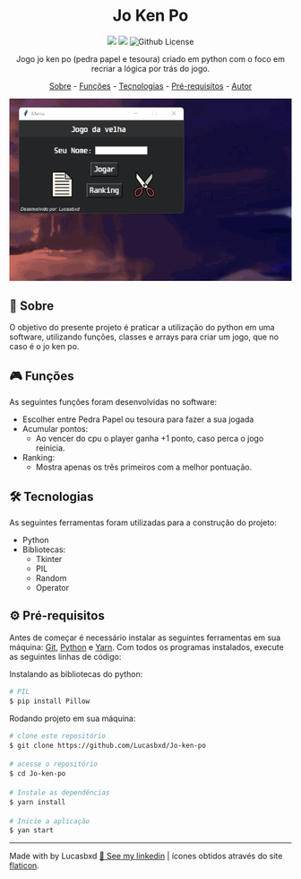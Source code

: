 <h1 align="center" dir="auto">Jo Ken Po</h1>

<p align="center" dir="auto">
  <img src="https://img.shields.io/badge/status-concluído-sucess">
  <img src="https://img.shields.io/github/repo-size/Lucasbxd/Jo-ken-po">
  <img alt="Github License" src="https://img.shields.io/github/license/lucasbxd/Jo-ken-po" />
</p>

<p align="center" dir="auto">Jogo jo ken po (pedra papel e tesoura) criado em python com o foco em recriar a lógica por trás do jogo.</p>

<p align="center">
  <a href="#sobre">Sobre</a> -
  <a href="#funcoes">Funções</a> -
  <a href="#tecnologias">Tecnologias</a> -
  <a href="#pre-requisitos">Pré-requisitos</a> -
  <a href="#autor">Autor</a>
</p>

<p  align="center" dir="auto"><img src="./github/imagem.gif"></p>

<h2 id="sobre">📍 Sobre</h2>
<p>O objetivo do presente projeto é praticar a utilização do python em uma software, utilizando funções, classes e arrays para criar um jogo, que no caso é o jo ken po.</p>

<h2 id="funcoes">🎮 Funções</h2>
<p>As seguintes funções foram desenvolvidas no software:</p>
<ul>
  <li>Escolher entre Pedra Papel ou tesoura para fazer a sua jogada
  </li>
  <li>Acumular pontos:
    <ul>
      <li>Ao vencer do cpu o player ganha +1 ponto, caso perca o jogo reinicia.</li>
    </ul>
  </li>
  <li>Ranking:
  <ul>
    <li>Mostra apenas os três primeiros com a melhor pontuação.</li>
  </ul>
  </li>
</ul>

<h2 id="tecnologias">🛠 Tecnologias</h2>
<p>As seguintes ferramentas foram utilizadas para a construção do projeto:</p>
<ul>
  <li>Python</li>
  <li>Bibliotecas:
  <ul>
  <li>Tkinter</li>
  <li>PIL</li>
  <li>Random</li>
  <li>Operator</li>
  </ul>
</ul>

<h2 id="pre-requisitos">⚙️ Pré-requisitos</h2>
<p> Antes de começar é necessário instalar as seguintes ferramentas em sua máquina: <a href="https://git-scm.com">Git</a>, <a href="https://www.python.org/">Python</a> e <a href="yarnpkg.com">Yarn</a>. Com todos os programas instalados, execute as seguintes linhas de código:

<p>Instalando as bibliotecas do python:</p>

```bash
# PIL
$ pip install Pillow
```

<p>Rodando projeto em sua máquina:<p>

```bash
# clone este repositório
$ git clone https://github.com/Lucasbxd/Jo-ken-po

# acesse o repositório
$ cd Jo-ken-po

# Instale as dependências
$ yarn install

# Inicie a aplicação
$ yan start
```
---
<p id="autor">Made with by Lucasbxd <a target="blank" href="https://www.linkedin.com/in/lucasbxd/">💛 See my linkedin</a> | ícones obtidos através do site <a href="https://www.flaticon.com">flaticon</a>.</p>